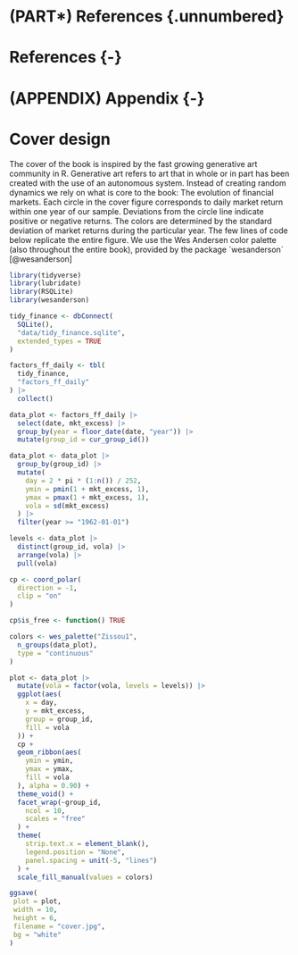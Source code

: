 # (PART\*) References {.unnumbered}

# References {-}

<div id="refs"></div>

# (APPENDIX) Appendix {-} 

# Cover design

The cover of the book is inspired by the fast growing generative art community in R. 
Generative art refers to art that in whole or in part has been created with the use of an autonomous system. 
Instead of creating random dynamics we rely on what is core to the book: The evolution of financial markets. 
Each circle in the cover figure corresponds to daily market return within one year of our sample. Deviations from the circle line indicate positive or negative returns. 
The colors are determined by the standard deviation of market returns during the particular year. 
The few lines of code below replicate the entire figure. 
We use the Wes Andersen color palette (also throughout the entire book), provided by the package ´wesanderson´ [@wesanderson]


```r
library(tidyverse)
library(lubridate)
library(RSQLite)
library(wesanderson)

tidy_finance <- dbConnect(
  SQLite(),
  "data/tidy_finance.sqlite",
  extended_types = TRUE
)

factors_ff_daily <- tbl(
  tidy_finance,
  "factors_ff_daily"
) |>
  collect()

data_plot <- factors_ff_daily |>
  select(date, mkt_excess) |>
  group_by(year = floor_date(date, "year")) |>
  mutate(group_id = cur_group_id())

data_plot <- data_plot |>
  group_by(group_id) |>
  mutate(
    day = 2 * pi * (1:n()) / 252,
    ymin = pmin(1 + mkt_excess, 1),
    ymax = pmax(1 + mkt_excess, 1),
    vola = sd(mkt_excess)
  ) |>
  filter(year >= "1962-01-01")

levels <- data_plot |>
  distinct(group_id, vola) |>
  arrange(vola) |>
  pull(vola)

cp <- coord_polar(
  direction = -1,
  clip = "on"
)

cp$is_free <- function() TRUE

colors <- wes_palette("Zissou1",
  n_groups(data_plot),
  type = "continuous"
)

plot <- data_plot |>
  mutate(vola = factor(vola, levels = levels)) |>
  ggplot(aes(
    x = day,
    y = mkt_excess,
    group = group_id,
    fill = vola
  )) +
  cp +
  geom_ribbon(aes(
    ymin = ymin,
    ymax = ymax,
    fill = vola
  ), alpha = 0.90) +
  theme_void() +
  facet_wrap(~group_id,
    ncol = 10,
    scales = "free"
  ) +
  theme(
    strip.text.x = element_blank(),
    legend.position = "None",
    panel.spacing = unit(-5, "lines")
  ) +
  scale_fill_manual(values = colors)

ggsave(
 plot = plot,
 width = 10,
 height = 6,
 filename = "cover.jpg",
 bg = "white"
)
```
